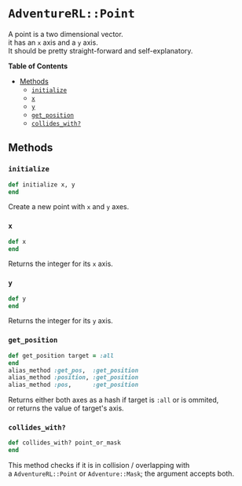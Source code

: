 # `AdventureRL::Point`
A point is a two dimensional vector.  
it has an `x` axis and a `y` axis.  
It should be pretty straight-forward and self-explanatory.

__Table of Contents__
- [Methods](#methods)
  - [`initialize`](#initialize)
  - [`x`](#x)
  - [`y`](#y)
  - [`get_position`](#get_position)
  - [`collides_with?`](#collides_with)

## Methods
### `initialize`
```ruby
def initialize x, y
end
```
Create a new point with `x` and `y` axes.

### `x`
```ruby
def x
end
```
Returns the integer for its `x` axis.

### `y`
```ruby
def y
end
```
Returns the integer for its `y` axis.

### `get_position`
```ruby
def get_position target = :all
end
alias_method :get_pos,  :get_position
alias_method :position, :get_position
alias_method :pos,      :get_position
```
Returns either both axes as a hash if target is `:all` or is ommited,  
or returns the value of target's axis.

### `collides_with?`
```ruby
def collides_with? point_or_mask
end
```
This method checks if it is in collision / overlapping with  
a `AdventureRL::Point` or `Adventure::Mask`; the argument accepts both.
